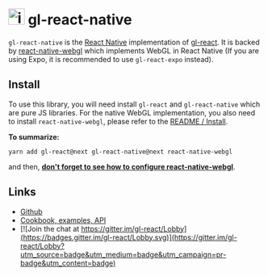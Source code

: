 
<img width="32" alt="icon" src="https://cloud.githubusercontent.com/assets/211411/9813786/eacfcc24-5888-11e5-8f9b-5a907a2cbb21.png"> gl-react-native
========

`gl-react-native` is the [React Native](https://facebook.github.io/react-native/)  implementation of [gl-react](https://github.com/gre/gl-react). It is backed by [react-native-webgl](https://github.com/gre/react-native-webgl) which implements WebGL in React Native (If you are using Expo, it is recommended to use `gl-react-expo` instead).

## Install

To use this library, you will need install `gl-react` and `gl-react-native` which are pure JS libraries.
For the native WebGL implementation, you also need to install `react-native-webgl`, please refer to the [README / Install](https://github.com/gre/react-native-webgl#install).

**To summarize:**

```
yarn add gl-react@next gl-react-native@next react-native-webgl
```

and then, [**don't forget to see how to configure react-native-webgl**]((https://github.com/gre/react-native-webgl#install)).

## Links

- [Github](https://github.com/gre/gl-react)
- [Cookbook, examples, API](https://gl-react-cookbook.surge.sh)
- [![Join the chat at https://gitter.im/gl-react/Lobby](https://badges.gitter.im/gl-react/Lobby.svg)](https://gitter.im/gl-react/Lobby?utm_source=badge&utm_medium=badge&utm_campaign=pr-badge&utm_content=badge)
